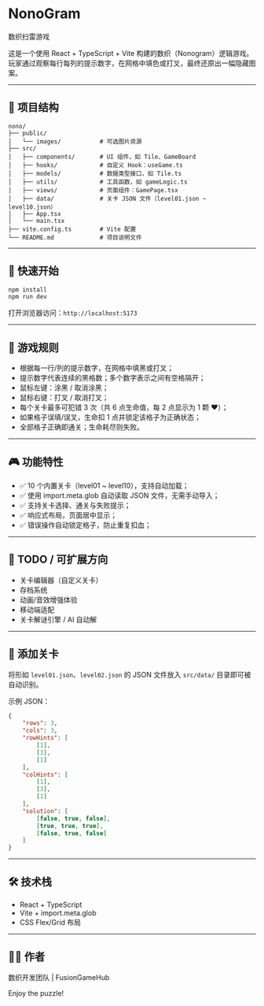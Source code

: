 # NonoGram
数织扫雷游戏

这是一个使用 React + TypeScript + Vite 构建的数织（Nonogram）逻辑游戏。玩家通过观察每行每列的提示数字，在网格中填色或打叉，最终还原出一幅隐藏图案。

---

## 🧩 项目结构

```
nono/
├── public/
│   └── images/           # 可选图片资源
├── src/
│   ├── components/       # UI 组件，如 Tile、GameBoard
│   ├── hooks/            # 自定义 Hook：useGame.ts
│   ├── models/           # 数据类型接口，如 Tile.ts
│   ├── utils/            # 工具函数，如 gameLogic.ts
│   ├── views/            # 页面组件：GamePage.tsx
│   ├── data/             # 关卡 JSON 文件（level01.json ~ level10.json）
│   ├── App.tsx
│   └── main.tsx
├── vite.config.ts        # Vite 配置
└── README.md             # 项目说明文件
```

---

## 🚀 快速开始

```bash
npm install
npm run dev
```

打开浏览器访问：`http://localhost:5173`

---

## 🔢 游戏规则

- 根据每一行/列的提示数字，在网格中填黑或打叉；
- 提示数字代表连续的黑格数；多个数字表示之间有空格隔开；
- 鼠标左键：涂黑 / 取消涂黑；
- 鼠标右键：打叉 / 取消打叉；
- 每个关卡最多可犯错 3 次（共 6 点生命值，每 2 点显示为 1 颗 ❤️）；
- 如果格子误填/误叉，生命扣 1 点并锁定该格子为正确状态；
- 全部格子正确即通关；生命耗尽则失败。

---

## 🎮 功能特性

- ✅ 10 个内置关卡（level01 ~ level10），支持自动加载；
- ✅ 使用 import.meta.glob 自动读取 JSON 文件，无需手动导入；
- ✅ 支持关卡选择、通关与失败提示；
- ✅ 响应式布局，页面居中显示；
- ✅ 错误操作自动锁定格子，防止重复扣血；

---

## 🧠 TODO / 可扩展方向

- 关卡编辑器（自定义关卡）
- 存档系统
- 动画/音效增强体验
- 移动端适配
- 关卡解谜引擎 / AI 自动解

---

## 📁 添加关卡

将形如 `level01.json`、`level02.json` 的 JSON 文件放入 `src/data/` 目录即可被自动识别。

示例 JSON：
```json
{
    "rows": 3,
    "cols": 3,
    "rowHints": [
        [1],
        [3],
        [1]
    ],
    "colHints": [
        [1],
        [3],
        [1]
    ],
    "solution": [
        [false, true, false],
        [true, true, true],
        [false, true, false]
    ]
}
```

---

## 🛠 技术栈

- React + TypeScript
- Vite + import.meta.glob
- CSS Flex/Grid 布局

---

## 🧑‍💻 作者

数织开发团队 | FusionGameHub

Enjoy the puzzle!

